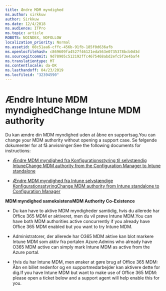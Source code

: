 ```yaml
---
title: Ændre MDM myndighed
ms.author: sirkkuw
author: Sirkkuw
ms.date: 12/4/2018
ms.audience: ITPro
ms.topic: article
ROBOTS: NOINDEX, NOFOLLOW
localization_priority: Normal
ms.assetid: 08c51aa6-cffc-456b-91fb-185f0d636afb
ms.openlocfilehash: c869609fa4527f46121eda563e0735378bcb0d3d
ms.sourcegitcommit: 9d78905c512192ffc4675468abd2efc5f2e4baf4
ms.translationtype: MT
ms.contentlocale: da-DK
ms.lasthandoff: 04/23/2019
ms.locfileid: "32394590"
---
```

# <a name="change-intune-mdm-authority"></a><span data-ttu-id="c6846-102">Ændre Intune MDM myndighed</span><span class="sxs-lookup"><span data-stu-id="c6846-102">Change Intune MDM authority</span></span>

<span data-ttu-id="c6846-103">Du kan ændre din MDM myndighed uden at åbne en supportsag.</span><span class="sxs-lookup"><span data-stu-id="c6846-103">You can change your MDM authority without opening a support case.</span></span> <span data-ttu-id="c6846-104">Se følgende dokumenter for at få anvisninger:</span><span class="sxs-lookup"><span data-stu-id="c6846-104">See the following documents for instructions:</span></span>
  
- [<span data-ttu-id="c6846-105">Ændre MDM myndighed fra Konfigurationsstyring til selvstændig Intune</span><span class="sxs-lookup"><span data-stu-id="c6846-105">Change MDM authority from the Configuration Manager to Intune standalone</span></span>](https://docs.microsoft.com/sccm/mdm/deploy-use/migrate-change-mdm-authority)
    
- [<span data-ttu-id="c6846-106">Ændre MDM myndighed fra Intune selvstændige Konfigurationsstyring</span><span class="sxs-lookup"><span data-stu-id="c6846-106">Change MDM authority from Intune standalone to Configuration Manager</span></span>](https://docs.microsoft.com/sccm/mdm/deploy-use/change-mdm-authority)
    
 <span data-ttu-id="c6846-107">**MDM myndighed sameksistens**</span><span class="sxs-lookup"><span data-stu-id="c6846-107">**MDM Authority Co-Existence**</span></span>
  
- <span data-ttu-id="c6846-108">Du kan have to aktive MDM myndigheder samtidig, hvis du allerede har Office 365 MDM er aktiveret, men du vil prøve Intune MDM.</span><span class="sxs-lookup"><span data-stu-id="c6846-108">You can have both MDM authorities active concurrently if you already have Office 365 MDM enabled but you want to try Intune MDM.</span></span>
    
- <span data-ttu-id="c6846-109">Administratorer, der allerede har O365 MDM aktive kan blot markere Intune MDM som aktiv fra portalen Azure.</span><span class="sxs-lookup"><span data-stu-id="c6846-109">Admins who already have O365 MDM active can simply mark Intune MDM as active from the Azure portal.</span></span>
    
- <span data-ttu-id="c6846-110">Hvis du har Intune MDM, men ønsker at gøre brug af Office 365 MDM: Åbn en billet nedenfor og en supportmedarbejder kan aktivere dette for dig.</span><span class="sxs-lookup"><span data-stu-id="c6846-110">If you have Intune MDM but want to make use of Office 365 MDM: please open a ticket below and a support agent will help enable this for you.</span></span>
    


